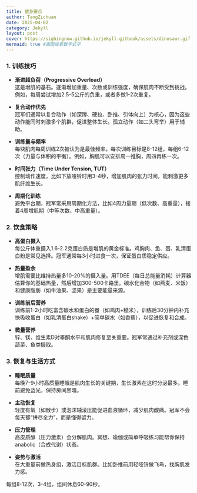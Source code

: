 ```yaml
---
title: 健身要点
author: TangZichuan
date: 2025-04-02
category: Jekyll
layout: post
cover: https://sighingnow.github.io/jekyll-gitbook/assets/dinosaur.gif #导入动画
mermaid: true #画图或者数学式子
---
```


### 1. 训练技巧

- **渐进超负荷（Progressive Overload）**  
  这是增肌的基石。逐渐增加重量、次数或训练强度，确保肌肉不断受到挑战。例如，每周尝试增加2.5-5公斤的负重，或者多做1-2次重复。

- **复合动作优先**  
  冠军们通常以复合动作（如深蹲、硬拉、卧推、引体向上）为核心，因为这些动作能同时刺激多个肌群，促进整体生长。孤立动作（如二头弯举）用于辅助。

- **训练量与频率**  
  每块肌肉每周训练2次被认为是最佳频率。每次训练目标是8-12组，每组6-12次（力量与体积的平衡）。例如，胸肌可以安排周一推胸，周四再练一次。

- **时间张力（Time Under Tension, TUT）**  
  控制动作速度，比如下放哑铃时用3-4秒，增加肌肉的张力时间，能刺激更多肌纤维生长。

- **周期化训练**  
  避免平台期，冠军常采用周期化方法，比如4周力量期（低次数、高重量），接着4周增肌期（中等次数、中高重量）。

### 2. 饮食策略

- **高蛋白摄入**  
  每公斤体重摄入1.6-2.2克蛋白质是增肌的黄金标准。鸡胸肉、鱼、蛋、乳清蛋白粉是常见选择。冠军通常每3小时进食一次，保证蛋白质稳定供应。

- **热量盈余**  
  增肌需要比维持热量多10-20%的摄入量。用TDEE（每日总能量消耗）计算器估算你的基础热量，然后增加300-500卡路里。碳水化合物（如燕麦、米饭）和健康脂肪（如牛油果、坚果）是主要能量来源。

- **训练前后营养**  
  训练前1-2小时吃富含碳水和蛋白的餐（如鸡肉+糙米），训练后30分钟内补充快吸收蛋白（如乳清蛋白shake）+简单碳水（如香蕉），以促进恢复和合成。

- **微量营养**  
  锌、镁、维生素D对睾酮水平和肌肉修复至关重要。冠军常通过补充剂或深色蔬菜、鱼类摄取。

### 3. 恢复与生活方式

- **睡眠质量**  
  每晚7-9小时高质量睡眠是肌肉生长的关键期，生长激素在这时分泌最多。睡前避免蓝光，保持房间黑暗。

- **主动恢复**  
  轻度有氧（如散步）或泡沫轴滚压能促进血液循环，减少肌肉酸痛。冠军不会每天都“拼尽全力”，而是懂得留力。

- **压力管理**  
  高皮质醇（压力激素）会分解肌肉。冥想、瑜伽或简单呼吸练习能帮你保持 anabolic（合成代谢）状态。

- **姿势与激活**  
  在大重量前做热身组，激活目标肌群。比如卧推前用轻哑铃做飞鸟，找胸肌发力感。

每组8-12次，3-4组，组间休息60-90秒。

